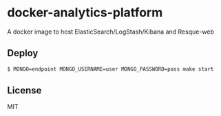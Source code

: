 # docker-analytics-platform

A docker image to host ElasticSearch/LogStash/Kibana and Resque-web

## Deploy

```sh
$ MONGO=endpoint MONGO_USERNAME=user MONGO_PASSWORD=pass make start
```

## License

MIT